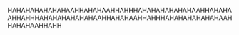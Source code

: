 HAHAHAHAHAHAHAAHHAHAHAAHHAHHHAHAHAHAHAHAHAAHHAHAHAAHHAHHHAHAHAHAHAHAHAAHHAHAHAAHHAHHHAHAHAHAHAHAHAAHHAHAHAAHHAHH